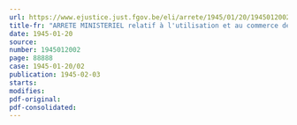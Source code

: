 ```yaml
---
url: https://www.ejustice.just.fgov.be/eli/arrete/1945/01/20/1945012002/justel
title-fr: "ARRETE MINISTERIEL relatif à l'utilisation et au commerce des plants de pommes de terre <abrogé par AM 28-09-1945; art. 14>"
date: 1945-01-20
source:
number: 1945012002
page: 88888
case: 1945-01-20/02
publication: 1945-02-03
starts:
modifies:
pdf-original:
pdf-consolidated:
---
```


